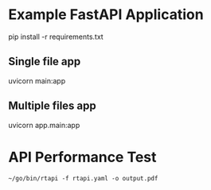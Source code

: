 # Example FastAPI Application

pip install -r requirements.txt

## Single file app

uvicorn main:app 

## Multiple files app

uvicorn app.main:app


# API Performance Test

[](https://github.com/nginxinc/rtapi)

`~/go/bin/rtapi -f rtapi.yaml -o output.pdf`
